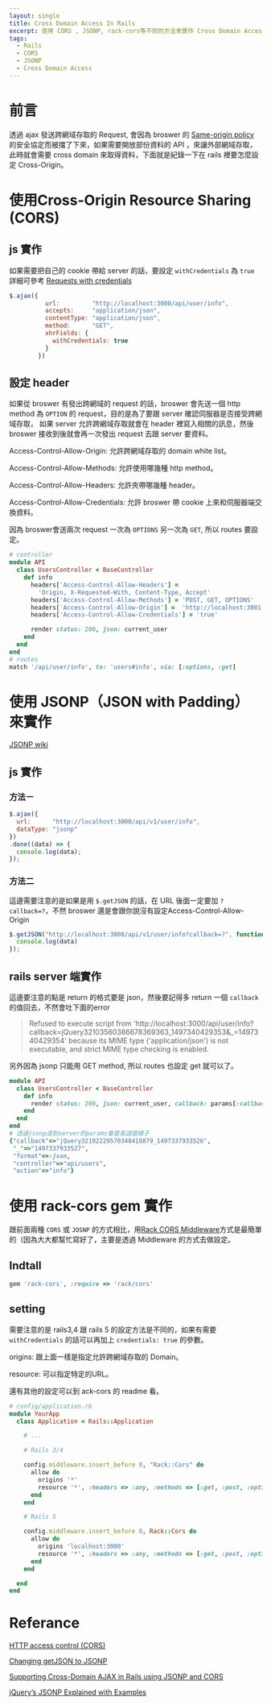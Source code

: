 ```yaml
---
layout: single
title: Cross Domain Access In Rails
excerpt: 使用 CORS , JSONP, rack-cors等不同的方法來實作 Cross Domain Access。
tags:
  - Rails
  - CORS
  - JSONP
  - Cross Domain Access
---
```

# 前言
透過 ajax 發送跨網域存取的 Request, 會因為 broswer 的 [Same-origin policy](https://en.wikipedia.org/wiki/Same-origin_policy) 的安全協定而被擋了下來，如果需要開放部份資料的 API ，來讓外部網域存取，此時就會需要 cross domain 來取得資料，下面就是紀錄一下在 rails 裡要怎麼設定 Cross-Origin。
# 使用Cross-Origin Resource Sharing (CORS)
## js 實作
如果需要把自己的 cookie 帶給 server 的話，要設定 `withCredentials` 為 `true`
詳細可參考
[Requests with credentials](https://developer.mozilla.org/en-US/docs/Web/HTTP/Access_control_CORS#Requests_with_credentials)
```js
$.ajax({
          url:         "http://localhost:3000/api/user/info",
          accepts:     "application/json",
          contentType: "application/json",
          method:      "GET",
          xhrFields: {
            withCredentials: true
          }
        })
```

## 設定 header
如果從 broswer 有發出跨網域的 request 的話，broswer 會先送一個 http method 為 `OPTION` 的 request，目的是為了要跟 server 確認伺服器是否接受跨網域存取，
如果 server 允許跨網域存取就會在 header 裡寫入相關的訊息，然後 broswer 接收到後就會再一次發出 request 去跟 server 要資料。

Access-Control-Allow-Origin: 允許跨網域存取的 domain white list。

Access-Control-Allow-Methods: 允許使用哪幾種 http method。

Access-Control-Allow-Headers: 允許夾帶哪幾種 header。

Access-Control-Allow-Credentials: 允許 broswer 帶 cookie 上來和伺服器端交換資料。

因為 broswer會送兩次 request 一次為 `OPTIONS` 另一次為 `GET`, 所以 routes 要設定。
```ruby
# controller
module API
  class UsersController < BaseController
    def info
      headers['Access-Control-Allow-Headers'] =
        'Origin, X-Requested-With, Content-Type, Accept'
      headers['Access-Control-Allow-Methods'] = 'POST, GET, OPTIONS'
      headers['Access-Control-Allow-Origin'] =  'http://localhost:3001'
      headers['Access-Control-Allow-Credentials'] = 'true'

      render status: 200, json: current_user
    end
  end
end
# routes
match '/api/user/info', to: 'users#info', via: [:options, :get]
```

# 使用 JSONP（JSON with Padding）來實作
[JSONP wiki](https://zh.wikipedia.org/wiki/JSONP)
## js 實作
### 方法ㄧ
```js
$.ajax({
  url:      "http://localhost:3000/api/v1/user/info",
  dataType: "jsonp"
})
.done((data) => {
  console.log(data);
});
```
### 方法二
這邊需要注意的是如果是用 `$.getJSON` 的話，在 URL 後面一定要加 `?callback=?`，不然 broswer 還是會跟你說沒有設定Access-Control-Allow-Origin
```js
$.getJSON("http://localhost:3000/api/v1/user/info?callback=?", function(data){
  console.log(data)
});
```
## rails server 端實作
這邊要注意的點是 return 的格式要是 json，然後要記得多 return 一個 `callback` 的值回去，不然會吐下面的error
> Refused to execute script from 'http://localhost:3000/api/user/info?callback=jQuery32103560386678369363_1497340429353&_=1497340429354' because its MIME type ('application/json') is not executable, and strict MIME type checking is enabled.

另外因為 jsonp 只能用 GET method, 所以 routes 也設定 get 就可以了。
```ruby
module API
  class UsersController < BaseController
    def info
      render status: 200, json: current_user, callback: params[:callback]
    end
  end
end
# 透過jsonp送到server的params會是長這個樣子
{"callback"=>"jQuery32102229570348418879_1497337933526",
 "_"=>"1497337933527",
 "format"=>:json,
 "controller"=>"api/users",
 "action"=>"info"}
```


# 使用 rack-cors gem 實作
跟前面兩種 `CORS` 或 `JOSNP` 的方式相比，用[Rack CORS Middleware](https://github.com/cyu/rack-cors)方式是最簡單的（因為大大都幫忙寫好了，主要是透過 Middleware 的方式去做設定。
## Indtall
```ruby
gem 'rack-cors', :require => 'rack/cors'
```
## setting
需要注意的是 rails3,4 跟 rails 5 的設定方法是不同的，如果有需要 `withCredentials` 的話可以再加上 `credentials: true` 的參數。

origins: 跟上面一樣是指定允許跨網域存取的 Domain。

resource: 可以指定特定的URL。

還有其他的設定可以到 ack-cors 的 readme 看。

```ruby
# config/application.rb
module YourApp
  class Application < Rails::Application

    # ...

    # Rails 3/4

    config.middleware.insert_before 0, "Rack::Cors" do
      allow do
        origins '*'
        resource '*', :headers => :any, :methods => [:get, :post, :options]
      end
    end

    # Rails 5

    config.middleware.insert_before 0, Rack::Cors do
      allow do
        origins 'localhost:3000'
        resource '*', :headers => :any, :methods => [:get, :post, :options]
      end
    end

  end
end
```
# Referance
[HTTP access control (CORS)](https://developer.mozilla.org/en-US/docs/Web/HTTP/Access_control_CORS#Requests_with_credentials)

[Changing getJSON to JSONP](https://stackoverflow.com/a/11916804)

[Supporting Cross-Domain AJAX in Rails using JSONP and CORS](http://blog.carbonfive.com/2012/02/27/supporting-cross-domain-ajax-in-rails-using-jsonp-and-cors/)

[jQuery’s JSONP Explained with Examples](https://www.sitepoint.com/jsonp-examples/)
